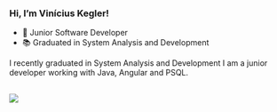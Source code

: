 ### Hi, I’m Vinícius Kegler! 

- 💼 Junior Software Developer
- 📚 Graduated in System Analysis and Development

I recently graduated in System Analysis and Development
I am a junior developer working with Java, Angular and PSQL.

##

<div>
  <a href= "https://www.linkedin.com/in/vinicius-kegler/ "><img src="https://img.shields.io/badge/LinkedIn-0077B5?style=for-the-badge&logo=linkedin&logoColor=white" target="_blank"></a>
 </div>
